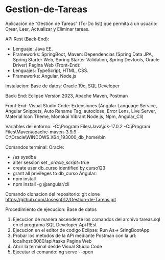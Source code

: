 # Gestion-de-Tareas
Aplicación de “Gestión de Tareas” (To-Do list) que permita a un usuario:  Crear, Leer, Actualizar y Eliminar tareas.

APi Rest (Back-End):
- Lenguaje: Java EE.
- Frameworks: SpringBoot, Maven: Dependencias (Spring Data JPA, Spring Starter Web, Spring Starter Validation, Spring Devtools, Oracle Driver)
Pagina Web (Front-End):
- Lenguajes: TypeScript, HTML, CSS.
- Frameworks: Angular, Node.js 

Instalacion: 
Base de datos: Oracle 19c, SQL Developer 

Back-End: Eclipse Version 2023, Apache Maven, Postman

Front-End: Visual Studio Code: Extensiones (Angular Language Service, Angular Snippets, Auto Rename Tag, autoclose, Error Lens, Live Server, Material Icon Theme, Monokai Vibrant
Node.js, Npm, Angular_Cli)

Variables del entorno:
-C:\Program Files\Java\jdk-17.0.2
-C:\Program Files\Maven\apache-maven-3.9.9
-C:\Oracle\WINDOWS.X64_193000_db_home\bin

Comandos terminal:
Oracle:
- /as sysdba
- alter session set *_oracle_script*=true
- create user db_curso identified by curso123
- grant all privileges to db_curso
Angular:
-  npm install
-  npm install -g @angular/cli

Comando clonacion del repositorio: git clone https://github.com/Josesp012/Gestion-de-Tareas.git

Procedimiento de ejecucion:
Base de datos
1. Ejecucion de manera ascendente los comandos del archivo tareas.sql en el programa SQL Developer
Api REst
2. Ejecucion en el editor de codigo Eclipse: Run As-> SringBootApp
3. Probar los metodos de la APi mediante Postman con la url: localhost:8080/api/tasks
Pagina Web
4. Abrir la terminal desde Visual Studio Code
5. Ejecutar el comando: ng serve --open
